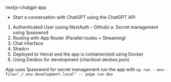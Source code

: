 nextjs-chatgpt-app

- Start a conversation with ChatGPT using the ChatGPT API

1. Authenticated User (using NextAuth - Github)
  a. Secret management using 1password
2. Routing with App Router (Parallel routes + Streaming)
3. Chat Interface
4. Shadcn
5. Deployed to Vercel and the app is containerized using Docker
6. Using Devbox for development (checkout devbox.json)

App uses 1password for secret management run the app with `op run --env-file="./.env.development.local" -- pnpm run dev`
